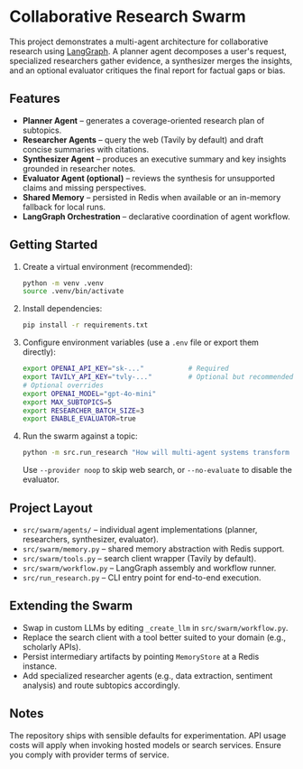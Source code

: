 # Collaborative Research Swarm

This project demonstrates a multi-agent architecture for collaborative research using [LangGraph](https://github.com/langchain-ai/langgraph). A planner agent decomposes a user's request, specialized researchers gather evidence, a synthesizer merges the insights, and an optional evaluator critiques the final report for factual gaps or bias.

## Features

- **Planner Agent** – generates a coverage-oriented research plan of subtopics.
- **Researcher Agents** – query the web (Tavily by default) and draft concise summaries with citations.
- **Synthesizer Agent** – produces an executive summary and key insights grounded in researcher notes.
- **Evaluator Agent (optional)** – reviews the synthesis for unsupported claims and missing perspectives.
- **Shared Memory** – persisted in Redis when available or an in-memory fallback for local runs.
- **LangGraph Orchestration** – declarative coordination of agent workflow.

## Getting Started

1. Create a virtual environment (recommended):
   ```bash
   python -m venv .venv
   source .venv/bin/activate
   ```

2. Install dependencies:
   ```bash
   pip install -r requirements.txt
   ```

3. Configure environment variables (use a `.env` file or export them directly):
   ```bash
   export OPENAI_API_KEY="sk-..."           # Required
   export TAVILY_API_KEY="tvly-..."         # Optional but recommended for live web search
   # Optional overrides
   export OPENAI_MODEL="gpt-4o-mini"
   export MAX_SUBTOPICS=5
   export RESEARCHER_BATCH_SIZE=3
   export ENABLE_EVALUATOR=true
   ```

4. Run the swarm against a topic:
   ```bash
   python -m src.run_research "How will multi-agent systems transform scientific research?"
   ```

   Use `--provider noop` to skip web search, or `--no-evaluate` to disable the evaluator.

## Project Layout

- `src/swarm/agents/` – individual agent implementations (planner, researchers, synthesizer, evaluator).
- `src/swarm/memory.py` – shared memory abstraction with Redis support.
- `src/swarm/tools.py` – search client wrapper (Tavily by default).
- `src/swarm/workflow.py` – LangGraph assembly and workflow runner.
- `src/run_research.py` – CLI entry point for end-to-end execution.

## Extending the Swarm

- Swap in custom LLMs by editing `_create_llm` in `src/swarm/workflow.py`.
- Replace the search client with a tool better suited to your domain (e.g., scholarly APIs).
- Persist intermediary artifacts by pointing `MemoryStore` at a Redis instance.
- Add specialized researcher agents (e.g., data extraction, sentiment analysis) and route subtopics accordingly.

## Notes

The repository ships with sensible defaults for experimentation. API usage costs will apply when invoking hosted models or search services. Ensure you comply with provider terms of service.
